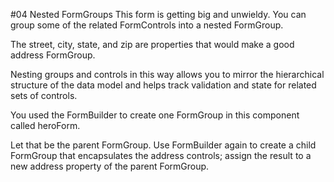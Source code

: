 #04 Nested FormGroups
This form is getting big and unwieldy. You can group some of the related FormControls into a nested FormGroup. 

The street, city, state, and zip are properties that would make a good address FormGroup. 

Nesting groups and controls in this way allows you to mirror the hierarchical structure of the data model and helps track validation and state for related sets of controls.

You used the FormBuilder to create one FormGroup in this component called heroForm. 

Let that be the parent FormGroup. Use FormBuilder again to create a child FormGroup that encapsulates the address controls; assign the result to a new address property of the parent FormGroup.